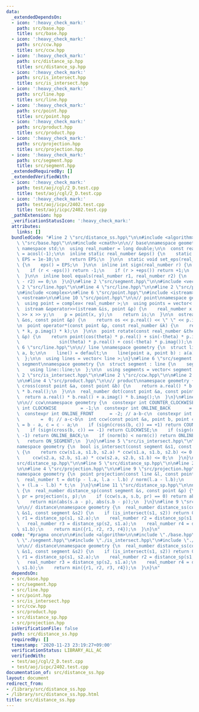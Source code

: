 ```yaml
---
data:
  _extendedDependsOn:
  - icon: ':heavy_check_mark:'
    path: src/base.hpp
    title: src/base.hpp
  - icon: ':heavy_check_mark:'
    path: src/ccw.hpp
    title: src/ccw.hpp
  - icon: ':heavy_check_mark:'
    path: src/distance_sp.hpp
    title: src/distance_sp.hpp
  - icon: ':heavy_check_mark:'
    path: src/is_intersect.hpp
    title: src/is_intersect.hpp
  - icon: ':heavy_check_mark:'
    path: src/line.hpp
    title: src/line.hpp
  - icon: ':heavy_check_mark:'
    path: src/point.hpp
    title: src/point.hpp
  - icon: ':heavy_check_mark:'
    path: src/product.hpp
    title: src/product.hpp
  - icon: ':heavy_check_mark:'
    path: src/projection.hpp
    title: src/projection.hpp
  - icon: ':heavy_check_mark:'
    path: src/segment.hpp
    title: src/segment.hpp
  _extendedRequiredBy: []
  _extendedVerifiedWith:
  - icon: ':heavy_check_mark:'
    path: test/aoj/cgl/2_D.test.cpp
    title: test/aoj/cgl/2_D.test.cpp
  - icon: ':heavy_check_mark:'
    path: test/aoj/icpc/2402.test.cpp
    title: test/aoj/icpc/2402.test.cpp
  _pathExtension: hpp
  _verificationStatusIcon: ':heavy_check_mark:'
  attributes:
    links: []
  bundledCode: "#line 2 \"src/distance_ss.hpp\"\n\n#include <algorithm>\n\n#line 2\
    \ \"src/base.hpp\"\n\n#include <cmath>\n\n// base\nnamespace geometry {\n  using\
    \ namespace std;\n  using real_number = long double;\n\n  const real_number PI\
    \ = acosl(-1);\n\n  inline static real_number &eps() {\n    static real_number\
    \ EPS = 1e-10;\n    return EPS;\n  }\n\n  static void set_eps(real_number EPS)\
    \ {\n    eps() = EPS;\n  }\n\n  inline int sign(real_number r) {\n    set_eps(1e-10);\n\
    \    if (r < -eps()) return -1;\n    if (r > +eps()) return +1;\n    return 0;\n\
    \  }\n\n  inline bool equals(real_number r1, real_number r2) {\n    return sign(r1\
    \ - r2) == 0;\n  }\n}\n#line 2 \"src/segment.hpp\"\n\n#include <vector>\n\n#line\
    \ 2 \"src/line.hpp\"\n\n#line 4 \"src/line.hpp\"\n\n#line 2 \"src/point.hpp\"\n\
    \n#include <complex>\n#line 6 \"src/point.hpp\"\n#include <istream>\n#include\
    \ <ostream>\n\n#line 10 \"src/point.hpp\"\n\n// point\nnamespace geometry {\n\
    \  using point = complex< real_number >;\n  using points = vector< point >;\n\n\
    \  istream &operator>>(istream &is, point &p) {\n    real_number x, y;\n    is\
    \ >> x >> y;\n    p = point(x, y);\n    return is;\n  }\n\n  ostream &operator<<(ostream\
    \ &os, const point &p) {\n    return os << p.real() << \" \" << p.imag();\n  }\n\
    \n  point operator*(const point &p, const real_number &k) {\n    return point(p.real()\
    \ * k, p.imag() * k);\n  }\n\n  point rotate(const real_number &theta, const point\
    \ &p) {\n    return point(cos(theta) * p.real() + sin(-theta) * p.imag(),\n  \
    \               sin(theta) * p.real() + cos(-theta) * p.imag());\n  }\n}\n#line\
    \ 6 \"src/line.hpp\"\n\n// line \nnamespace geometry {\n  struct line {\n    point\
    \ a, b;\n\n    line() = default;\n    line(point a, point b) : a(a), b(b) {}\n\
    \  };\n\n  using lines = vector< line >;\n}\n#line 6 \"src/segment.hpp\"\n\n//\
    \ segment\nnamespace geometry {\n  struct segment : line {\n    segment() = default;\n\
    \    using line::line;\n  };\n\n  using segments = vector< segment >;\n}\n#line\
    \ 2 \"src/is_intersect.hpp\"\n\n#line 2 \"src/ccw.hpp\"\n\n#line 2 \"src/product.hpp\"\
    \n\n#line 4 \"src/product.hpp\"\n\n// product\nnamespace geometry {\n  real_number\
    \ cross(const point &a, const point &b) {\n    return a.real() * b.imag() - a.imag()\
    \ * b.real();\n  }\n\n  real_number dot(const point &a, const point &b) {\n  \
    \  return a.real() * b.real() + a.imag() * b.imag();\n  }\n}\n#line 4 \"src/ccw.hpp\"\
    \n\n// ccw\nnamespace geometry {\n  constexpr int COUNTER_CLOCKWISE = +1;\n  constexpr\
    \ int CLOCKWISE         = -1;\n  constexpr int ONLINE_BACK       = +2; // c-a-b\n\
    \  constexpr int ONLINE_FRONT      = -2; // a-b-c\n  constexpr int ON_SEGMENT\
    \        =  0; // a-c-b\n  int ccw(const point &a, point b, point c) {\n    b\
    \ = b - a, c = c - a;\n    if (sign(cross(b, c)) == +1) return COUNTER_CLOCKWISE;\n\
    \    if (sign(cross(b, c)) == -1) return CLOCKWISE;\n    if (sign(dot(b, c)) ==\
    \ -1) return ONLINE_BACK;\n    if (norm(b) < norm(c)) return ONLINE_FRONT;\n \
    \   return ON_SEGMENT;\n  }\n}\n#line 5 \"src/is_intersect.hpp\"\n\n// intersect\n\
    namespace geometry {\n  bool is_intersect(const segment &s1, const segment &s2)\
    \ {\n    return ccw(s1.a, s1.b, s2.a) * ccw(s1.a, s1.b, s2.b) <= 0 &&\n      \
    \     ccw(s2.a, s2.b, s1.a) * ccw(s2.a, s2.b, s1.b) <= 0;\n  }\n}\n#line 2 \"\
    src/distance_sp.hpp\"\n\n#line 5 \"src/distance_sp.hpp\"\n\n#line 2 \"src/projection.hpp\"\
    \n\n#line 4 \"src/projection.hpp\"\n\n#line 9 \"src/projection.hpp\"\n\n// projection\n\
    namespace geometry {\n  point projection(const line &l, const point &p) {\n  \
    \  real_number t = dot(p - l.a, l.a - l.b) / norm(l.a - l.b);\n    return l.a\
    \ + (l.a - l.b) * t;\n  }\n}\n#line 11 \"src/distance_sp.hpp\"\n\nnamespace geometry\
    \ {\n  real_number distance_sp(const segment &s, const point &p) {\n    point\
    \ pr = projection(s, p);\n    if (ccw(s.a, s.b, pr) == 0) return abs(pr - p);\n\
    \    return min(abs(s.a - p), abs(s.b - p));\n  }\n}\n#line 9 \"src/distance_ss.hpp\"\
    \n\n// distance\nnamespace geometry {\n  real_number distance_ss(const segment\
    \ &s1, const segment &s2) {\n    if (is_intersect(s1, s2)) return 0;\n    real_number\
    \ r1 = distance_sp(s1, s2.a);\n    real_number r2 = distance_sp(s1, s2.b);\n \
    \   real_number r3 = distance_sp(s2, s1.a);\n    real_number r4 = distance_sp(s2,\
    \ s1.b);\n    return min({r1, r2, r3, r4});\n  }\n}\n"
  code: "#pragma once\n\n#include <algorithm>\n\n#include \"./base.hpp\"\n#include\
    \ \"./segment.hpp\"\n#include \"./is_intersect.hpp\"\n#include \"./distance_sp.hpp\"\
    \n\n// distance\nnamespace geometry {\n  real_number distance_ss(const segment\
    \ &s1, const segment &s2) {\n    if (is_intersect(s1, s2)) return 0;\n    real_number\
    \ r1 = distance_sp(s1, s2.a);\n    real_number r2 = distance_sp(s1, s2.b);\n \
    \   real_number r3 = distance_sp(s2, s1.a);\n    real_number r4 = distance_sp(s2,\
    \ s1.b);\n    return min({r1, r2, r3, r4});\n  }\n}\n"
  dependsOn:
  - src/base.hpp
  - src/segment.hpp
  - src/line.hpp
  - src/point.hpp
  - src/is_intersect.hpp
  - src/ccw.hpp
  - src/product.hpp
  - src/distance_sp.hpp
  - src/projection.hpp
  isVerificationFile: false
  path: src/distance_ss.hpp
  requiredBy: []
  timestamp: '2020-11-23 23:19:27+09:00'
  verificationStatus: LIBRARY_ALL_AC
  verifiedWith:
  - test/aoj/cgl/2_D.test.cpp
  - test/aoj/icpc/2402.test.cpp
documentation_of: src/distance_ss.hpp
layout: document
redirect_from:
- /library/src/distance_ss.hpp
- /library/src/distance_ss.hpp.html
title: src/distance_ss.hpp
---
```

